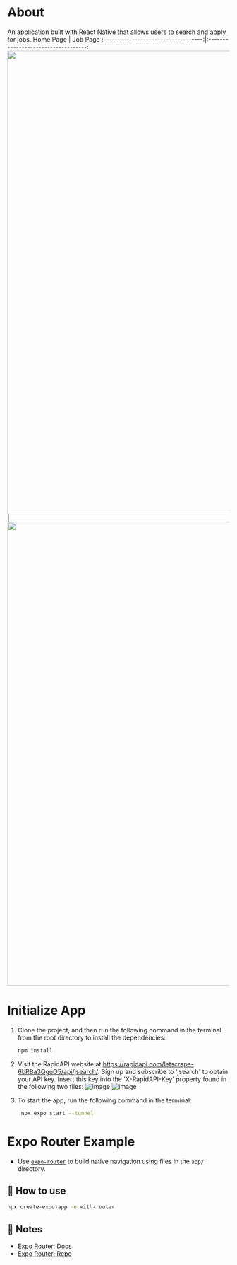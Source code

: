 # About
An application built with React Native that allows users to search and apply for jobs.
Home Page                  |  Job Page
:-----------------------------------:|:-----------------------------------:
<img src ="https://github.com/luualan/search-jobs-mobile-app/assets/59902126/ece3ad58-fe94-4d53-8129-2a135f8020da" width="800" height="1050"> | <img src ="https://github.com/luualan/search-jobs-mobile-app/assets/59902126/8fe8eff0-0bf5-4681-9678-e6124d183efb" width="800" height="1050"> 



# Initialize App
1. Clone the project, and then run the following command in the terminal from the root directory to install the dependencies:
    ```sh
    npm install
    ```
 
3. Visit the RapidAPI website at https://rapidapi.com/letscrape-6bRBa3QguO5/api/jsearch/. Sign up and subscribe to 'jsearch' to obtain your API key. Insert this key into the 'X-RapidAPI-Key' property found in the following two files:
    ![image](https://github.com/luualan/search-jobs-mobile-app/assets/59902126/ab53bca3-9ca9-4ca4-b1a0-7807bcebdf3c)
    ![image](https://github.com/luualan/search-jobs-mobile-app/assets/59902126/b11b4217-bae9-40e5-b56b-06acbed76226)

5. To start the app, run the following command in the terminal:
   ```sh
    npx expo start --tunnel
    ```
   
# Expo Router Example
- Use [`expo-router`](https://expo.github.io/router) to build native navigation using files in the `app/` directory.

## 🚀 How to use

```sh
npx create-expo-app -e with-router
```

## 📝 Notes

- [Expo Router: Docs](https://expo.github.io/router)
- [Expo Router: Repo](https://github.com/expo/router)
